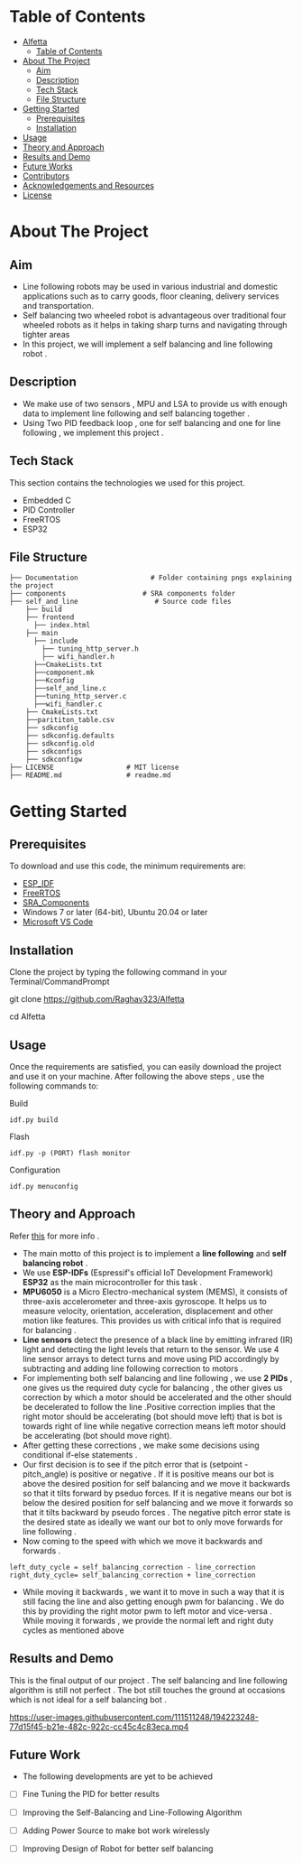 
# Table of Contents

- [Alfetta](#sketch-2-paint)
  - [Table of Contents](#table-of-contents)
- [About The Project](#about-the-project)
  - [Aim](#aim)
  - [Description](#description)
  - [Tech Stack](#tech-stack)
  - [File Structure](#file-structure)
- [Getting Started](#getting-started)
  - [Prerequisites](#prerequisites)
  - [Installation](#installation)
- [Usage](#usage)
- [Theory and Approach](#theory-and-approach)
- [Results and Demo](#results-and-demo)
- [Future Works](#future-works)
- [Contributors](#contributors)
- [Acknowledgements and Resources](#acknowledgements-and-resources)
- [License](#license)

# About The Project
<!-- Aim -->
## Aim
* Line following robots may be used in various industrial and domestic applications such as to carry goods, floor cleaning, delivery services and transportation.
* Self balancing two wheeled robot is advantageous over traditional four wheeled robots as it helps in taking sharp turns and navigating through tighter areas
* In this project, we will implement a self balancing and line following robot . 

## Description
* We make use of two sensors , MPU and LSA to provide us with enough data to implement line following and self balancing together . 
* Using Two PID feedback loop , one for self balancing and one for line following , we implement this project . 

## Tech Stack
This section contains the technologies we used for this project.
* Embedded C 
* PID Controller 
* FreeRTOS
* ESP32 


## File Structure 
    ├── Documentation                  # Folder containing pngs explaining the project 
    ├── components                   # SRA components folder         
    ├── self_and_line                   # Source code files
        ├── build
        ├── frontend
          ├── index.html
        ├── main 
          ├── include 
            ├── tuning_http_server.h
            ├── wifi_handler.h
          ├──CmakeLists.txt
          ├──component.mk
          ├──Kconfig
          ├──self_and_line.c
          ├──tuning_http_server.c
          ├──wifi_handler.c
        ├── CmakeLists.txt
        ├──parititon_table.csv
        ├── sdkconfig
        ├── sdkconfig.defaults
        ├── sdkconfig.old
        ├── sdkconfigs
        ├── sdkconfigw  
    ├── LICENSE                  # MIT license
    ├── README.md                # readme.md
# Getting Started 

## Prerequisites
To download and use this code, the minimum requirements are:

* [ESP_IDF](https://github.com/espressif/esp-idf)
* [FreeRTOS](https://www.freertos.org/a00104.html)
* [SRA_Components](https://github.com/SRA-VJTI/Wall-E/tree/master/components)
* Windows 7 or later (64-bit), Ubuntu 20.04 or later
* [Microsoft VS Code](https://code.visualstudio.com/download)

## Installation
Clone the project by typing the following command in your Terminal/CommandPrompt

git clone https://github.com/Raghav323/Alfetta 

cd Alfetta

## Usage
Once the requirements are satisfied, you can easily download the project and use it on your machine.
After following the above steps , use the following commands to:

Build
```
idf.py build
```
Flash
```
idf.py -p (PORT) flash monitor
```
Configuration

```
idf.py menuconfig
```

## Theory and Approach
Refer [this](/NOTES/) for more info . 
* The main motto of this project is to implement a **line following** and **self balancing robot** . 
* We use **ESP-IDFs** (Espressif's official IoT Development Framework) **ESP32** as the main microcontroller for this task . 
* **MPU6050** is a Micro Electro-mechanical system (MEMS), it consists of three-axis accelerometer and three-axis gyroscope. It helps us to measure velocity, orientation, acceleration, displacement and other motion like features. This provides us with critical info that is required for balancing .
* **Line sensors** detect the presence of a black line by emitting infrared (IR) light and detecting the light levels that return to the sensor. We use 4 line sensor arrays to detect turns and move using PID accordingly by subtracting and adding line following correction to motors . 
* For implementing both self balancing and line following , we use **2 PIDs** , one gives us the required duty cycle for balancing , the other gives us correction by which a motor should be accelerated and the other should be decelerated to follow the line .Positive correction implies that the right motor should be accelerating (bot should move left) that is bot is towards right of line while negative correction means left motor should be accelerating (bot should move right). 
* After getting these corrections , we make some decisions using conditional if-else statements . 
* Our first decision is to see if the pitch error that is (setpoint - pitch_angle) is positive or negative . If it is positive means our bot is above the desired position for self balancing and we move it backwards so that it tilts forward by pseduo forces. If it is negative means our bot is below the desired position for self balancing and we move it forwards so that it tilts backward by pseudo forces . The negative pitch error state is the desired state as ideally we want our bot to only move forwards for line following . 
* Now coming to the speed with which we move it backwards and forwards . 

```
left_duty_cycle = self_balancing_correction - line_correction 
right_duty_cycle= self_balancing_correction + line_correction
```

* While moving it backwards , we want it to move in such a way that it is still facing the line and also getting enough pwm for balancing . We do this by providing the right motor pwm to left motor and vice-versa . While moving it forwards , we provide the normal left and right duty cycles as mentioned above 

## Results and Demo
This is the final output of our project . The self balancing and line following algorithm is still not perfect . The bot still touches the ground at occasions which is not ideal for a self balancing bot . 

https://user-images.githubusercontent.com/111511248/194223248-77d15f45-b21e-482c-922c-cc45c4c83eca.mp4

## Future Work
* The following developments are yet to be achieved
- [ ] Fine Tuning the PID for better results 
- [ ] Improving the Self-Balancing and Line-Following Algorithm 
- [ ] Adding Power Source to make bot work wirelessly
- [ ] Improving Design of Robot for better self balancing

